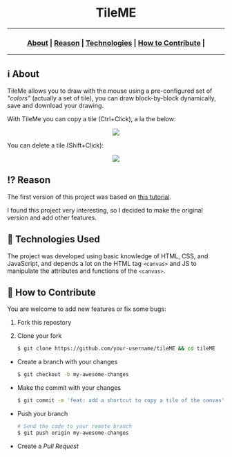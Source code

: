 <h1 align="center">TileME</h1>

---

<h3 align="center">
  <a href="#information_source-about">About</a>&nbsp;|
  <a href="#interrobang-reason">Reason</a>&nbsp;|
  <a href="#rocket-technologies-used">Technologies</a>&nbsp;|
  <a href="#link-how-to-contribute">How to Contribute</a>&nbsp;|
</h3>

---

## :information_source: About

TileMe allows you to draw with the mouse using a pre-configured set of _"colors"_ (actually a set of tile), you can draw block-by-block dynamically, save and download your drawing.

With TileMe you can copy a tile (Ctrl+Click), a la the below:

<p align="center">
  <img src="https://ik.imagekit.io/vhx2sevqtq/copy-tile_02c9TPa11.gif" />
</p>

You can delete a tile (Shift+Click):

<p align="center">
  <img src="https://ik.imagekit.io/vhx2sevqtq/delete-tile_yt0y4FDQu.gif" />
</p>

## :interrobang: Reason

The first version of this project was based on [this tutorial](https://youtu.be/IYgZMIB7_PM 'Watch the video tutorial').

I found this project very interesting, so I decided to make the original version and add other features.

## :rocket: Technologies Used

The project was developed using basic knowledge of HTML, CSS, and JavaScript, and depends a lot on the HTML tag `<canvas>` and JS to manipulate the attributes and functions of the `<canvas>`.

## :link: How to Contribute

You are welcome to add new features or fix some bugs:

1. Fork this repostory

2. Clone your fork
   ```bash
   $ git clone https://github.com/your-username/tileME && cd tileME
   ```

- Create a branch with your changes

  ```bash
  $ git checkout -b my-awesome-changes
  ```

- Make the commit with your changes

  ```bash
  $ git commit -m 'feat: add a shortcut to copy a tile of the canvas'
  ```

- Push your branch

  ```bash
  # Send the code to your remote branch
  $ git push origin my-awesome-changes
  ```

- Create a _Pull Request_
